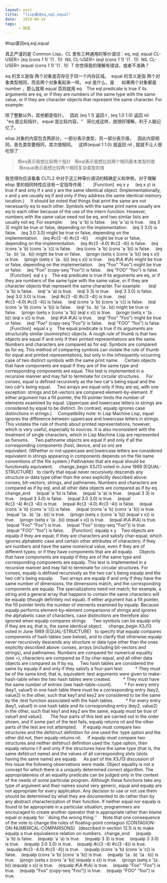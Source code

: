 ```yaml
---
layout: post
title:  "lisp谓词eq,eql,equal"
date:   2019-08-14
tags:
      - 随笔
---
```


#lisp谓词eq,eql,equal


真正严谨的是 Common Lisp，CL 里有三种通用的等价谓词：eq, eql, equal
CL-USER> (eq (cons 1 1) \'(1 . 1)) 
NIL
CL-USER> (eql (cons 1 1) \'(1 . 1)) 
NIL
CL-USER> (equal (cons 1 1) \'(1 . 1)) 
T
你觉得我的理解有错误，或者不准确？ 

eq 的含义是指 两个对象是否存在于同一个内存区域。 
equal 的含义是指 两个对象类型相同，而且两个对象看起来一样。
eql 是什么，是 
    如果两个对象都是 number ，那么就用 equal 否则就用 eq   
The eql predicate is true if its arguments are eq, or if they are
numbers of the same type with the same value, or if they are character
objects that represent the same character. For example:   

除了整数以外，其他都是指针。 
 因此 (eq 1 1) 返回 t , (eq 1.0 1.0) 返回 nil  
  
 \"eq 是比较指针， equal 是比较内容。\" 
 简化成这样，就很好理解，利于人脑记忆了。 

elisp 对象的内容包含两部分，一部分表示类型，另一部分表示值， 
 因此内容相同，首先类型要相同，其次值相同。 
 这样(equal 1 1.0) 就返回 nil , 就就不让人很吃惊了 



> 用eq表示我想比较两个指针 
>  用eql表示我想比较两个相同基本类型的值 
>  用equal表示我想比较两个相同复杂类型的值 
>
> 

我觉得你应该看看 CLTL2 中对于这三种等价谓词的精确定义和举例，对于理解
elisp 里的相同特性应该有一定指导作用： 
  
 \[Function\] 
eq x y
  
 (eq x y) is true if and only if x and y are the same identical
object. (Implementationally, x and y are usually eq if and only if they
address the same identical memory location.) 
  
It should be noted that things that print the same are not necessarily
eq to each other. Symbols with the same print name usually are eq to
each other because of the use of the intern function. However, numbers
with the same value need not be eq, and two similar lists are usually
not eq. For example: 
  
 (eq \'a \'b) is false.  
 (eq \'a \'a) is true.  
 (eq 3 3) might be true or false, depending on the implementation.  
 (eq 3 3.0) is false.  
 (eq 3.0 3.0) might be true or false, depending on the
implementation.  
 (eq #c(3 -4) #c(3 -4))  
   might be true or false, depending on the implementation.  
 (eq #c(3 -4.0) #c(3 -4)) is false.  
 (eq (cons \'a \'b) (cons \'a \'c)) is false.  
 (eq (cons \'a \'b) (cons \'a \'b)) is false.  
 (eq \'(a . b) \'(a . b)) might be true or false.  
 (progn (setq x (cons \'a \'b)) (eq x x)) is true.  
 (progn (setq x \'(a . b)) (eq x x)) is true.  
 (eq #\\A #\\A) might be true or false, depending on the
implementation.  
 (eq \"Foo\" \"Foo\") might be true or false.  
 (eq \"Foo\" (copy-seq \"Foo\")) is false.  
 (eq \"FOO\" \"foo\") is false. 
  
 \[Function\] 
eql x y
  
The eql predicate is true if its arguments are eq, or if they are
numbers of the same type with the same value, or if they are character
objects that represent the same character. For example: 
  
 (eql \'a \'b) is false.  
 (eql \'a \'a) is true.  
 (eql 3 3) is true.  
 (eql 3 3.0) is false.  
 (eql 3.0 3.0) is true.  
 (eql #c(3 -4) #c(3 -4)) is true.  
 (eql #c(3 -4.0) #c(3 -4)) is false.  
 (eql (cons \'a \'b) (cons \'a \'c)) is false.  
 (eql (cons \'a \'b) (cons \'a \'b)) is false.  
 (eql \'(a . b) \'(a . b)) might be true or false.  
 (progn (setq x (cons \'a \'b)) (eql x x)) is true.  
 (progn (setq x \'(a . b)) (eql x x)) is true.  
 (eql #\\A #\\A) is true.  
 (eql \"Foo\" \"Foo\") might be true or false.  
 (eql \"Foo\" (copy-seq \"Foo\")) is false.  
 (eql \"FOO\" \"foo\") is false. 
  
 \[Function\] 
equal x y
  
The equal predicate is true if its arguments are structurally similar
(isomorphic) objects. A rough rule of thumb is that two objects are
equal if and only if their printed representations are the same. 
  
Numbers and characters are compared as for eql. Symbols are compared as
for eq. This method of comparing symbols can violate the rule of thumb
for equal and printed representations, but only in the infrequently
occurring case of two distinct symbols with the same print name. 
  
Certain objects that have components are equal if they are of the same
type and corresponding components are equal. This test is implemented in
a recursive manner and may fail to terminate for circular structures. 
  
For conses, equal is defined recursively as the two car\'s being equal
and the two cdr\'s being equal. 
  
Two arrays are equal only if they are eq, with one exception: strings
and bit-vectors are compared element-by-element. If either argument has
a fill pointer, the fill pointer limits the number of elements examined
by equal. Uppercase and lowercase letters in strings are considered by
equal to be distinct. (In contrast, equalp ignores case distinctions in
strings.) 
  
Compatibility note: In Lisp Machine Lisp, equal ignores the difference
between uppercase and lowercase letters in strings. This violates the
rule of thumb about printed representations, however, which is very
useful, especially to novices. It is also inconsistent with the
treatment of single characters, which in Lisp Machine Lisp are
represented as fixnums. 
  
Two pathname objects are equal if and only if all the corresponding
components (host, device, and so on) are equivalent. (Whether or not
uppercase and lowercase letters are considered equivalent in strings
appearing in components depends on the file name conventions of the file
system.) Pathnames that are equal should be functionally equivalent. 
  
change_begin
X3J13 voted in June 1989 (EQUAL-STRUCTURE)   to clarify that equal never
recursively descends any structure or data type other than the ones
explicitly described above: conses, bit-vectors, strings, and pathnames.
Numbers and characters are compared as if by eql, and all other data
objects are compared as if by eq. 
change_end
  
 (equal \'a \'b) is false.  
 (equal \'a \'a) is true.  
 (equal 3 3) is true.  
 (equal 3 3.0) is false.  
 (equal 3.0 3.0) is true.  
 (equal #c(3 -4) #c(3 -4)) is true.  
 (equal #c(3 -4.0) #c(3 -4)) is false.  
 (equal (cons \'a \'b) (cons \'a \'c)) is false.  
 (equal (cons \'a \'b) (cons \'a \'b)) is true.  
 (equal \'(a . b) \'(a . b)) is true.  
 (progn (setq x (cons \'a \'b)) (equal x x)) is true.  
 (progn (setq x \'(a . b)) (equal x x)) is true.  
 (equal #\\A #\\A) is true.  
 (equal \"Foo\" \"Foo\") is true.  
 (equal \"Foo\" (copy-seq \"Foo\")) is true.  
 (equal \"FOO\" \"foo\") is false. 
  
 \[Function\] 
equalp x y
  
Two objects are equalp if they are equal; if they are characters and
satisfy char-equal, which ignores alphabetic case and certain other
attributes of characters; if they are numbers and have the same
numerical value, even if they are of different types; or if they have
components that are all equalp. 
  
Objects that have components are equalp if they are of the same type and
corresponding components are equalp. This test is implemented in a
recursive manner and may fail to terminate for circular structures. For
conses, equalp is defined recursively as the two car\'s being equalp and
the two cdr\'s being equalp. 
  
Two arrays are equalp if and only if they have the same number of
dimensions, the dimensions match, and the corresponding components are
equalp. The specializations need not match; for example, a string and a
general array that happens to contain the same characters will be equalp
(though definitely not equal). If either argument has a fill pointer,
the fill pointer limits the number of elements examined by equalp.
Because equalp performs element-by-element comparisons of strings and
ignores the alphabetic case of characters, case distinctions are
therefore also ignored when equalp compares strings. 
  
Two symbols can be equalp only if they are eq, that is, the same
identical object. 
  
change_begin
X3J13 voted in June 1989 (EQUAL-STRUCTURE)   to specify that equalp
compares components of hash tables (see below), and to clarify that
otherwise equalp never recursively descends any structure or data type
other than the ones explicitly described above: conses, arrays
(including bit-vectors and strings), and pathnames. Numbers are compared
for numerical equality (see =), characters are compared as if by
char-equal, and all other data objects are compared as if by eq. 
  
Two hash tables are considered the same by equalp if and only if they
satisfy a four-part test: 
  
     \* They must be of the same kind; that is, equivalent :test
arguments were given to make-hash-table when the two hash tables were
created. 
  
     \* They must have the same number of entries (see
hash-table-count). 
  
     \* For every entry (key1, value1) in one hash table there must be a
corresponding entry (key2, value2) in the other, such that key1 and key2
are considered to be the same by the :test function associated with the
hash tables. 
  
     \* For every entry (key1, value1) in one hash table and its
corresponding entry (key2, value2) in the other, such that key1 and key2
are the same, equalp must be true of value1 and value2.  
  
The four parts of this test are carried out in the order shown, and if
some part of the test fails, equalp returns nil and the other parts of
the test are not attempted. 
  
If equalp must compare two structures and the defstruct definition for
one used the :type option and the other did not, then equalp returns
nil. 
  
If equalp must compare two structures and neither defstruct definition
used the :type option, then equalp returns t if and only if the
structures have the same type (that is, the same defstruct name) and the
values of all corresponding slots (slots having the same name) are
equalp. 
  
As part of the X3J13 discussion of this issue the following observations
were made. Object equality is not a concept for which there is a
uniquely determined correct algorithm. The appropriateness of an
equality predicate can be judged only in the context of the needs of
some particular program. Although these functions take any type of
argument and their names sound very generic, equal and equalp are not
appropriate for every application. Any decision to use or not use them
should be determined by what they are documented to do rather than by
any abstract characterization of their function. If neither equal nor
equalp is found to be appropriate in a particular situation, programmers
are encouraged to create another operator that is appropriate rather
than blame equal or equalp for \`\`doing the wrong thing.\'\' 
  
Note that one consequence of the vote to change the rules of
floating-point contagion
(CONTAGION-ON-NUMERICAL-COMPARISONS)   (described in section 12.1) is to
make equalp a true equivalence relation on numbers. 
change_end
  
 (equalp \'a \'b) is false.  
 (equalp \'a \'a) is true.  
 (equalp 3 3) is true.  
 (equalp 3 3.0) is true.  
 (equalp 3.0 3.0) is true.  
 (equalp #c(3 -4) #c(3 -4)) is true.  
 (equalp #c(3 -4.0) #c(3 -4)) is true.  
 (equalp (cons \'a \'b) (cons \'a \'c)) is false.  
 (equalp (cons \'a \'b) (cons \'a \'b)) is true.  
 (equalp \'(a . b) \'(a . b)) is true.  
 (progn (setq x (cons \'a \'b)) (equalp x x)) is true.  
 (progn (setq x \'(a . b)) (equalp x x)) is true.  
 (equalp #\\A #\\A) is true.  
 (equalp \"Foo\" \"Foo\") is true.  
 (equalp \"Foo\" (copy-seq \"Foo\")) is true.  
 (equalp \"FOO\" \"foo\") is true. 
  


